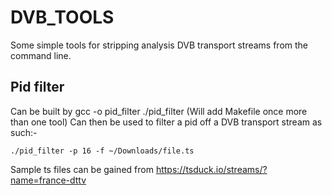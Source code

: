 # DVB_TOOLS
Some simple tools for stripping analysis DVB transport streams from the command line.

## Pid filter ##
   Can be built by gcc -o pid_filter ./pid_filter (Will add Makefile once more than one tool)
   Can then be used to filter a pid off a DVB transport stream as such:-
   ```  
   ./pid_filter -p 16 -f ~/Downloads/file.ts
   ```
   Sample ts files can be gained from https://tsduck.io/streams/?name=france-dttv

